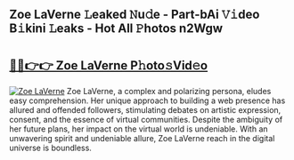 ## Zoe LaVerne 𝙻eaked 𝙽u𝚍e - Part-bAi 𝚅𝚒deo B𝚒kini 𝙻eaks - Hot All 𝙿hotos n2Wgw

# <h2><a href="http://ld1ceq.urlbe.top/?page=Zoe+LaVerne">🔗🔗👉👉 Zoe LaVerne P𝚑oto𝚜Vid𝚎o</a></h2>

[![Zoe LaVerne](https://i.imgur.com/eBuTRDB.gif)](http://ld1ceq.urlbe.top/?page=Zoe+LaVerne)
Zoe LaVerne, a complex and polarizing persona, eludes easy comprehension. Her unique approach to building a web presence has allured and offended followers, stimulating debates on artistic expression, consent, and the essence of virtual communities. Despite the ambiguity of her future plans, her impact on the virtual world is undeniable. With an unwavering spirit and undeniable allure, Zoe LaVerne reach in the digital universe is boundless.
